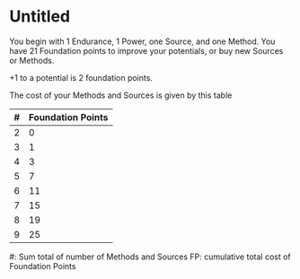 # Untitled

You begin with 1 Endurance, 1 Power, one Source, and one Method. You have 21 Foundation points to improve your potentials, or buy new Sources or Methods.

+1 to a potential is 2 foundation points.

The cost of your Methods and Sources is given by this table

| # | Foundation Points |
| --- | --- |
| 2 | 0 |
| 3 | 1 |
| 4 | 3 |
| 5 | 7 |
| 6 | 11 |
| 7 | 15 |
| 8 | 19 |
| 9 | 25 |

#: Sum total of number of Methods and Sources
FP: cumulative total cost of Foundation Points